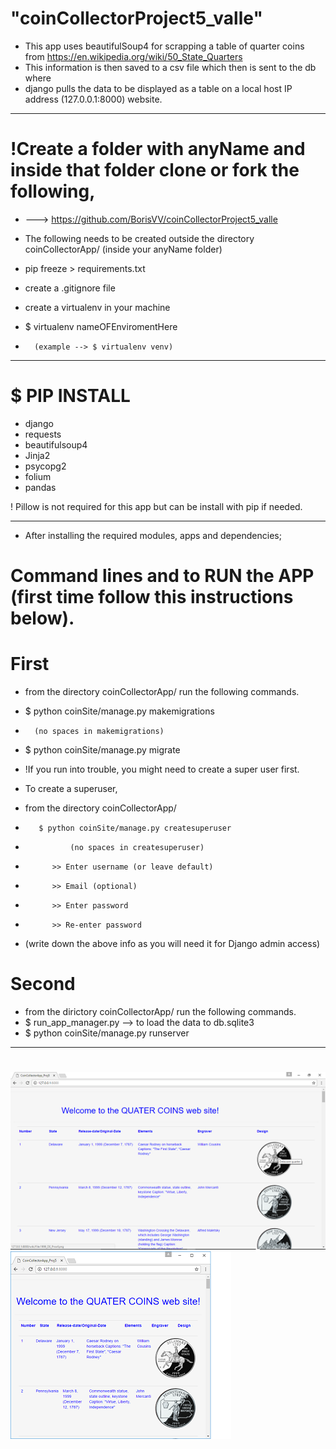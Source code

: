 # "coinCollectorProject5_valle"

* This app uses beautifulSoup4 for scrapping a table of quarter coins from
	https://en.wikipedia.org/wiki/50_State_Quarters
*	This information is then saved to a csv file which then is sent to the db where
*	django pulls the data to be displayed as a table on a local host IP address (127.0.0.1:8000) website.
--------------------------------------------------------------------------------
# 	!Create a folder with anyName and inside that folder clone or fork the following,
*  ---> https://github.com/BorisVV/coinCollectorProject5_valle

* The following needs to be created outside the directory coinCollectorApp/ (inside your anyName folder)
*	 pip freeze > requirements.txt
*	 create a .gitignore file

* create a virtualenv in your machine
*	 $ virtualenv nameOFEnviromentHere
*		(example --> $ virtualenv venv)

--------------------------------------------------------------------------------
# $ PIP INSTALL
* 	django
* 	requests
* 	beautifulsoup4
* 	Jinja2
* 	psycopg2
* 	folium
* 	pandas

! Pillow is not required for this app but can be install with pip if needed.

--------------------------------------------------------------------------------
*	After installing the required modules, apps and dependencies;

# Command lines and to RUN the APP (first time follow this instructions below).

# First
* 	from the directory coinCollectorApp/ run the following commands.
* 	$ python coinSite/manage.py makemigrations
*		(no spaces in makemigrations)
* 	$ python coinSite/manage.py migrate

* !If you run into trouble, you might need to create a super user first.
*	To create a superuser,
*	from the directory coinCollectorApp/
*		 $ python coinSite/manage.py createsuperuser
*				(no spaces in createsuperuser)
*			>> Enter username (or leave default)
*			>> Email (optional)
*			>> Enter password
*			>> Re-enter password
*	(write down the above info as you will need it for Django admin access)
# Second
* from the dirictory coinCollectorApp/ run the following commands.
* 	$ run_app_manager.py  --> to load the data to db.sqlite3
* 	$ python coinSite/manage.py runserver

--------------------------------------------------------------------------------
#
![alt text](coinCollectorApp/screenshots/quaters_page.png "Screen shot of site")
![alt text](coinCollectorApp/screenshots/page.png "Smaller screen view")
